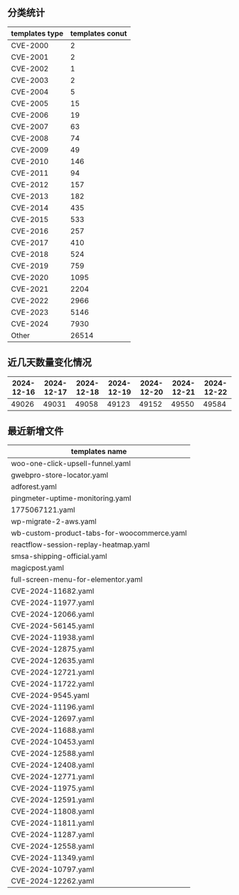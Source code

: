 ## 分类统计
| templates type | templates conut | 
| --- | --- |
| CVE-2000 | 2 |
| CVE-2001 | 2 |
| CVE-2002 | 1 |
| CVE-2003 | 2 |
| CVE-2004 | 5 |
| CVE-2005 | 15 |
| CVE-2006 | 19 |
| CVE-2007 | 63 |
| CVE-2008 | 74 |
| CVE-2009 | 49 |
| CVE-2010 | 146 |
| CVE-2011 | 94 |
| CVE-2012 | 157 |
| CVE-2013 | 182 |
| CVE-2014 | 435 |
| CVE-2015 | 533 |
| CVE-2016 | 257 |
| CVE-2017 | 410 |
| CVE-2018 | 524 |
| CVE-2019 | 759 |
| CVE-2020 | 1095 |
| CVE-2021 | 2204 |
| CVE-2022 | 2966 |
| CVE-2023 | 5146 |
| CVE-2024 | 7930 |
| Other | 26514 |
## 近几天数量变化情况
|2024-12-16 | 2024-12-17 | 2024-12-18 | 2024-12-19 | 2024-12-20 | 2024-12-21 | 2024-12-22|
|--- | ------ | ------ | ------ | ------ | ------ | ---|
|49026 | 49031 | 49058 | 49123 | 49152 | 49550 | 49584|
## 最近新增文件
| templates name | 
| --- |
| woo-one-click-upsell-funnel.yaml |
| gwebpro-store-locator.yaml |
| adforest.yaml |
| pingmeter-uptime-monitoring.yaml |
| 1775067121.yaml |
| wp-migrate-2-aws.yaml |
| wb-custom-product-tabs-for-woocommerce.yaml |
| reactflow-session-replay-heatmap.yaml |
| smsa-shipping-official.yaml |
| magicpost.yaml |
| full-screen-menu-for-elementor.yaml |
| CVE-2024-11682.yaml |
| CVE-2024-11977.yaml |
| CVE-2024-12066.yaml |
| CVE-2024-56145.yaml |
| CVE-2024-11938.yaml |
| CVE-2024-12875.yaml |
| CVE-2024-12635.yaml |
| CVE-2024-12721.yaml |
| CVE-2024-11722.yaml |
| CVE-2024-9545.yaml |
| CVE-2024-11196.yaml |
| CVE-2024-12697.yaml |
| CVE-2024-11688.yaml |
| CVE-2024-10453.yaml |
| CVE-2024-12588.yaml |
| CVE-2024-12408.yaml |
| CVE-2024-12771.yaml |
| CVE-2024-11975.yaml |
| CVE-2024-12591.yaml |
| CVE-2024-11808.yaml |
| CVE-2024-11811.yaml |
| CVE-2024-11287.yaml |
| CVE-2024-12558.yaml |
| CVE-2024-11349.yaml |
| CVE-2024-10797.yaml |
| CVE-2024-12262.yaml |
